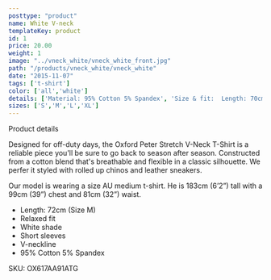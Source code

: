 ```yaml
---
posttype: "product"
name: White V-neck
templateKey: product
id: 1
price: 20.00
weight: 1
image: "../vneck_white/vneck_white_front.jpg"
path: "/products/vneck_white/vneck_white"
date: "2015-11-07"
tags: ['t-shirt']
color: ['all','white']
details: ['Material: 95% Cotton 5% Spandex', 'Size & fit:  Length: 70cm','Care Dissolve detergent completely before immersing. Gentle machine wash in cold water. Do not bleach and do not tumble dry. Spot clean. Drip dry. Warm steam iron']
sizes: ['S','M','L','XL']
---
```


<!-- ![alt text](/products/black_100_polo/black_100_polo.jpg) -->





Product details

Designed for off-duty days, the Oxford Peter Stretch V-Neck T-Shirt is a reliable piece you'll be sure to go back to season after season. Constructed from a cotton blend that's breathable and flexible in a classic silhouette. We perfer it styled with rolled up chinos and leather sneakers.

Our model is wearing a size AU medium t-shirt. He is 183cm (6’2”) tall with a 99cm (39”) chest and 81cm (32”) waist.

- Length: 72cm (Size M)
- Relaxed fit
- White shade
- Short sleeves
- V-neckline
- 95% Cotton 5% Spandex

SKU: OX617AA91ATG



